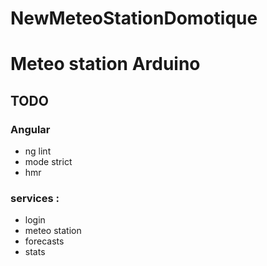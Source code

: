 # NewMeteoStationDomotique
# Meteo station Arduino

## TODO

### Angular
- ng lint
- mode strict
- hmr

### services :
- login
- meteo station
- forecasts
- stats
